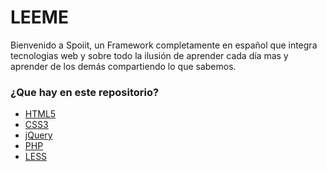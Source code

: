 # LEEME #

Bienvenido a Spoiit, un Framework completamente en español que integra tecnologias web  y sobre todo la ilusión de aprender cada día mas y aprender de los demás compartiendo 
lo que sabemos.

### ¿Que hay en este repositorio? ###

* [HTML5](http://www.html5rocks.com/es/)
* [CSS3](http://www.w3schools.com/css/css3_intro.asp)
* [jQuery](http://www.w3schools.com/css/css3_intro.asp)
* [PHP](http://php.net/manual/es/)
* [LESS](http://lesscss.org/)